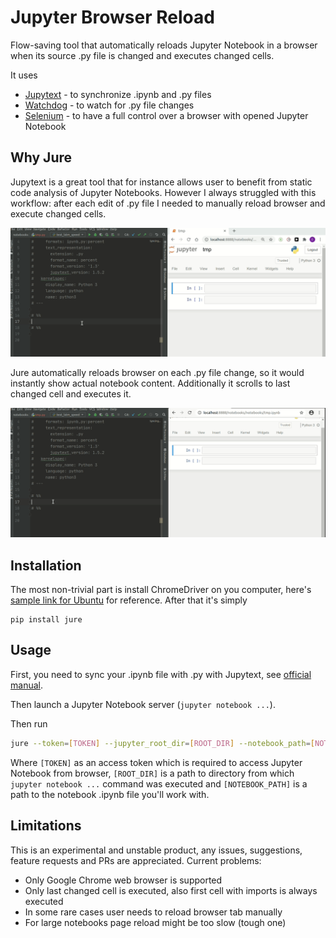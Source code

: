 # Jupyter Browser Reload

Flow-saving tool that automatically reloads Jupyter Notebook in a browser
when its source .py file is changed and executes changed cells.

It uses
* [Jupytext](https://github.com/mwouts/jupytext) - to synchronize .ipynb and .py files
* [Watchdog](https://github.com/gorakhargosh/watchdog) - to watch for .py file changes
* [Selenium](https://github.com/SeleniumHQ/selenium) - to have a full control over a browser with opened Jupyter Notebook 

## Why Jure
Jupytext is a great tool that for instance allows user to benefit from static code analysis of Jupyter Notebooks. However I always struggled with this workflow: after each edit of .py file I needed to manually reload browser and execute changed cells.

![standard](assets/standard.gif)

Jure automatically reloads browser on each .py file change, so it would instantly show actual notebook content. Additionally it scrolls to last changed cell and executes it. 
 
![with jure](assets/with_jure.gif)


## Installation
The most non-trivial part is install ChromeDriver on you computer, here's [sample link for Ubuntu](https://tecadmin.net/setup-selenium-chromedriver-on-ubuntu/) for reference.
After that it's simply
```
pip install jure
```

## Usage
First, you need to sync your .ipynb file with .py with Jupytext, see [official manual](https://github.com/mwouts/jupytext#using-jupytext).

Then launch a Jupyter Notebook server (`jupyter notebook ...`).

Then run
```bash
jure --token=[TOKEN] --jupyter_root_dir=[ROOT_DIR] --notebook_path=[NOTEBOOK_PATH]
```
Where `[TOKEN]` as an access token which is required to access Jupyter Notebook from browser, `[ROOT_DIR]` is a path to directory from which `jupyter notebook ...` command was executed and `[NOTEBOOK_PATH]` is a path to the notebook .ipynb file you'll work with.

## Limitations
This is an experimental and unstable product, any issues, suggestions, feature requests and PRs are appreciated. Current problems:

* Only Google Chrome web browser is supported
* Only last changed cell is executed, also first cell with imports is always executed
* In some rare cases user needs to reload browser tab manually
* For large notebooks page reload might be too slow (tough one)